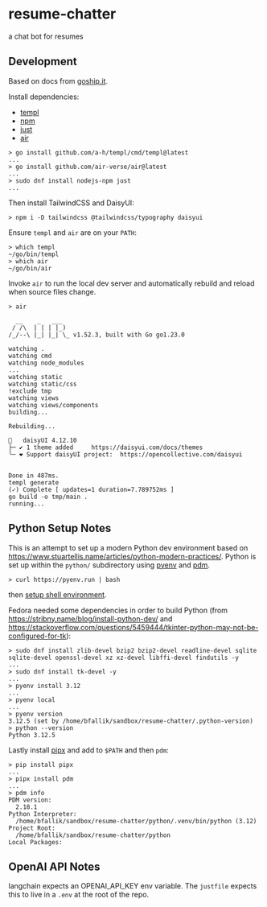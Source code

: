 # resume-chatter
a chat bot for resumes


## Development

Based on docs from [goship.it](https://goship.it/get-started).

Install dependencies:
* [templ](https://templ.guide/)
* [npm](https://docs.npmjs.com/about-npm)
* [just](https://just.systems/)
* [air](https://github.com/air-verse/air)

```
> go install github.com/a-h/templ/cmd/templ@latest
...
> go install github.com/air-verse/air@latest
...
> sudo dnf install nodejs-npm just
...
```

Then install TailwindCSS and DaisyUI:

```
> npm i -D tailwindcss @tailwindcss/typography daisyui
```

Ensure `templ` and `air` are on your `PATH`:

```
> which templ
~/go/bin/templ
> which air
~/go/bin/air

```

Invoke `air` to run the local dev server and automatically rebuild and reload when source files change.

```
> air

  __    _   ___
 / /\  | | | |_)
/_/--\ |_| |_| \_ v1.52.3, built with Go go1.23.0

watching .
watching cmd
watching node_modules
...
watching static
watching static/css
!exclude tmp
watching views
watching views/components
building...

Rebuilding...

🌼   daisyUI 4.12.10
├─ ✔︎ 1 theme added		https://daisyui.com/docs/themes
╰─ ❤︎ Support daisyUI project:	https://opencollective.com/daisyui


Done in 487ms.
templ generate
(✓) Complete [ updates=1 duration=7.789752ms ]
go build -o tmp/main .
running...

```


Python Setup Notes
------------------

This is an attempt to set up a modern Python dev environment based on https://www.stuartellis.name/articles/python-modern-practices/. Python is set up within the `python/` subdirectory using [pyenv](https://github.com/pyenv/pyenv) and [pdm](https://pdm-project.org/).


```
> curl https://pyenv.run | bash
```
then [setup shell environment](https://github.com/pyenv/pyenv?tab=readme-ov-file#set-up-your-shell-environment-for-pyenv).


Fedora needed some dependencies in order to build Python (from https://stribny.name/blog/install-python-dev/ and https://stackoverflow.com/questions/5459444/tkinter-python-may-not-be-configured-for-tk):

```
> sudo dnf install zlib-devel bzip2 bzip2-devel readline-devel sqlite sqlite-devel openssl-devel xz xz-devel libffi-devel findutils -y
...
> sudo dnf install tk-devel -y
...
> pyenv install 3.12
...
> pyenv local
...
> pyenv version
3.12.5 (set by /home/bfallik/sandbox/resume-chatter/.python-version)
> python --version
Python 3.12.5
```

Lastly install [pipx](https://github.com/pypa/pipx) and add to `$PATH` and then `pdm`:

```
> pip install pipx
...
> pipx install pdm
...
> pdm info
PDM version:
  2.18.1
Python Interpreter:
  /home/bfallik/sandbox/resume-chatter/python/.venv/bin/python (3.12)
Project Root:
  /home/bfallik/sandbox/resume-chatter/python
Local Packages:
```


OpenAI API Notes
----------------
langchain expects an OPENAI_API_KEY env variable. The `justfile` expects this to live in a `.env` at the root of the repo.